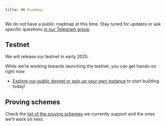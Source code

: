 ```yaml
---
title: 🛤️ Roadmap
---
```


<!-- TODO: Push the team to provide a roadmap. -->

We do not have a public roadmap at this time. Stay tuned for updates or ask specific questions [in our Telegram group](https://t.me/hyle_org).

## Testnet

We will release our testnet in early 2025.
<!-- What will we be able to do that we currently aren't? -->

While we’re working towards launching the testnet, you can get hands-on right now:

- [Explore our public devnet or spin up your own instance](../developers/getting-started/devnet.md) to start building today!

## Proving schemes

Check the [list of the proving schemes](../developers/general-doc/supported-proving-schemes.md) we currently support and the ones we'll work on next.
